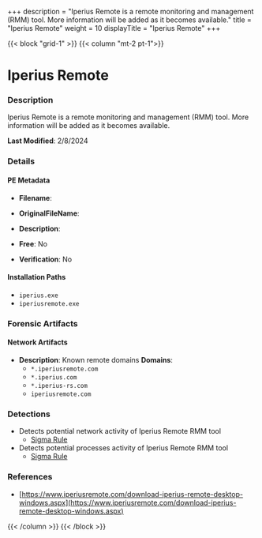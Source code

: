+++
description = "Iperius Remote is a remote monitoring and management (RMM) tool. More information will be added as it becomes available."
title = "Iperius Remote"
weight = 10
displayTitle = "Iperius Remote"
+++


{{< block "grid-1" >}}
{{< column "mt-2 pt-1">}}

# Iperius Remote


### Description

Iperius Remote is a remote monitoring and management (RMM) tool. More information will be added as it becomes available.



**Last Modified**: 2/8/2024

### Details


#### PE Metadata
- **Filename**: 
- **OriginalFileName**: 
- **Description**: 


- **Free**: No

- **Verification**: No




#### Installation Paths
- `iperius.exe`
- `iperiusremote.exe`

### Forensic Artifacts




#### Network Artifacts
- **Description**: Known remote domains  **Domains**:
    - `*.iperiusremote.com`
    - `*.iperius.com`
    - `*.iperius-rs.com`
    - `iperiusremote.com`


### Detections
- Detects potential network activity of Iperius Remote RMM tool
  - [Sigma Rule](https://github.com/magicsword-io/LOLRMM/blob/main/detections/sigma/iperius_remote_network_sigma.yml)
- Detects potential processes activity of Iperius Remote RMM tool
  - [Sigma Rule](https://github.com/magicsword-io/LOLRMM/blob/main/detections/sigma/iperius_remote_processes_sigma.yml)

### References
- [https://www.iperiusremote.com/download-iperius-remote-desktop-windows.aspx](https://www.iperiusremote.com/download-iperius-remote-desktop-windows.aspx)



{{< /column >}}
{{< /block >}}
